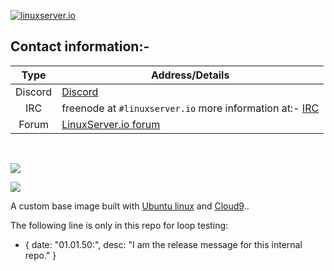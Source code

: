<!-- DO NOT EDIT THIS FILE MANUALLY  -->
<!-- Please read the https://github.com/linuxserver/docker-baseimage-cloud9/blob/master/.github/CONTRIBUTING.md -->

[linuxserverurl]: https://linuxserver.io
[forumurl]: https://forum.linuxserver.io
[ircurl]: https://www.linuxserver.io/irc/

[![linuxserver.io](https://raw.githubusercontent.com/linuxserver/docker-templates/master/linuxserver.io/img/linuxserver_medium.png?v=4&s=4000)][linuxserverurl]

## Contact information:-

| Type | Address/Details |
| :---: | --- |
| Discord | [Discord](https://discord.gg/YWrKVTn) |
| IRC | freenode at `#linuxserver.io` more information at:- [IRC][ircurl]
| Forum | [LinuxServer.io forum][forumurl] |

&nbsp;
&nbsp;

[![](https://images.microbadger.com/badges/image/lsiobase/cloud9.svg)](https://microbadger.com/images/lsiobase/cloud9 "Get your own image badge on microbadger.com")

[![](https://raw.githubusercontent.com/linuxserver/docker-templates/master/linuxserver.io/img/Dockerfile-Link-green.png)](https://github.com/linuxserver/docker-baseimage-cloud9/blob/master/Dockerfile)

A custom base image built with [Ubuntu linux](https://www.ubuntu.com/) and [Cloud9](https://github.com/c9/core)..

The following line is only in this repo for loop testing:

- { date: "01.01.50:", desc: "I am the release message for this internal repo." }
